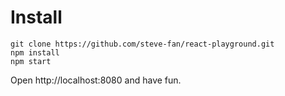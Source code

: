 # Install

```
git clone https://github.com/steve-fan/react-playground.git
npm install
npm start
```

Open http://localhost:8080 and have fun.
